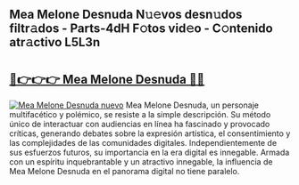 ## Mea Melone Desnuda N𝚞𝚎vos desn𝚞dos filtr𝚊dos - Parts-4dH F𝚘tos vid𝚎o - C𝚘ntenido atr𝚊ctivo L5L3n

# <h2><a href="http://mb2wgz.tromn.icu/?c=Mea+Melone+Desnuda">🔗👉👉👉 Mea Melone Desnuda 🔗🔗</a></h2>

[![Mea Melone Desnuda nuevo](https://i.imgur.com/pEAQMta.gif)](http://mb2wgz.tromn.icu/?c=Mea+Melone+Desnuda)
Mea Melone Desnuda, un personaje multifacético y polémico, se resiste a la simple descripción. Su método único de interactuar con audiencias en línea ha fascinado y provocado críticas, generando debates sobre la expresión artística, el consentimiento y las complejidades de las comunidades digitales. Independientemente de sus esfuerzos futuros, su importancia en la era digital es innegable. Armada con un espíritu inquebrantable y un atractivo innegable, la influencia de Mea Melone Desnuda en el panorama digital no tiene paralelo.
